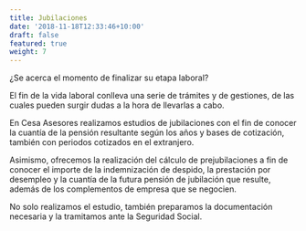 ```yaml
---
title: Jubilaciones
date: '2018-11-18T12:33:46+10:00'
draft: false
featured: true
weight: 7
---
```

¿Se acerca el momento de finalizar su etapa laboral?

El fin de la vida laboral conlleva una serie de trámites y de gestiones, de las cuales pueden surgir dudas a la hora de llevarlas a cabo.

En Cesa Asesores realizamos estudios de jubilaciones con el fin de conocer la cuantía de la pensión resultante según los años y bases de cotización, también con periodos cotizados en el extranjero.

Asimismo, ofrecemos la realización del cálculo de prejubilaciones a fin de conocer el importe de la indemnización de despido, la prestación por desempleo y la cuantía de la futura pensión de jubilación que resulte, además de los complementos de empresa que se negocien.

No solo realizamos el estudio, también preparamos la documentación necesaria y la tramitamos ante la Seguridad Social.
